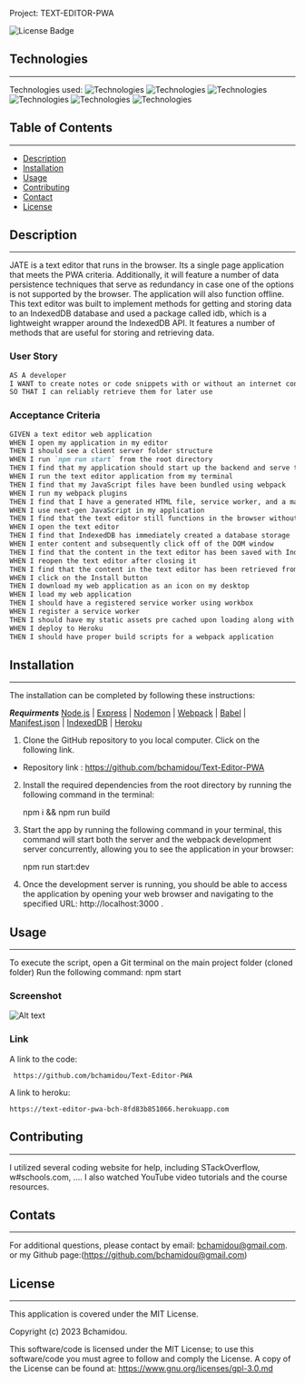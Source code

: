Project: TEXT-EDITOR-PWA
 
![License Badge](https://img.shields.io/badge/License-MIT%20License-blue)

## Technologies
***
Technologies used: 
![Technologies](https://img.shields.io/badge/-Git-F05032?logo=Git&logoColor=white)
![Technologies](https://img.shields.io/badge/-JavaScript-007396?logo=JavaScript&logoColor=white)
![Technologies](https://img.shields.io/badge/-Node.js-339933?logo=Node.js&logoColor=white)
![Technologies](https://img.shields.io/badge/-npm-CB3837?logo=npm&logoColor=white)
![Technologies](https://img.shields.io/badge/-IndexedDB-4479A1?logo=IndexedDB&logoColor=white)
![Technologies](https://img.shields.io/badge/-PWA-4479A1?logo=PWA&logoColor=white)

## Table of Contents
*** 
- [Description](#installation)
- [Installation](#installation)
- [Usage](#usage)  
- [Contributing](#contributing) 
- [Contact](#contact)
- [License](#license)

## Description
***
JATE is a text editor that runs in the browser. Its a single page application that meets the PWA criteria. Additionally, it will feature a number of data persistence techniques that serve as redundancy in case one of the options is not supported by the browser. The application will also function offline.
This text editor was built to implement methods for getting and storing data to an IndexedDB database and used a package called idb, which is a lightweight wrapper around the IndexedDB API. It features a number of methods that are useful for storing and retrieving data.

### User Story

```md
AS A developer
I WANT to create notes or code snippets with or without an internet connection
SO THAT I can reliably retrieve them for later use
```

### Acceptance Criteria

```md
GIVEN a text editor web application
WHEN I open my application in my editor
THEN I should see a client server folder structure
WHEN I run `npm run start` from the root directory
THEN I find that my application should start up the backend and serve the client
WHEN I run the text editor application from my terminal
THEN I find that my JavaScript files have been bundled using webpack
WHEN I run my webpack plugins
THEN I find that I have a generated HTML file, service worker, and a manifest file
WHEN I use next-gen JavaScript in my application
THEN I find that the text editor still functions in the browser without errors
WHEN I open the text editor
THEN I find that IndexedDB has immediately created a database storage
WHEN I enter content and subsequently click off of the DOM window
THEN I find that the content in the text editor has been saved with IndexedDB
WHEN I reopen the text editor after closing it
THEN I find that the content in the text editor has been retrieved from our IndexedDB
WHEN I click on the Install button
THEN I download my web application as an icon on my desktop
WHEN I load my web application
THEN I should have a registered service worker using workbox
WHEN I register a service worker
THEN I should have my static assets pre cached upon loading along with subsequent pages and static assets
WHEN I deploy to Heroku
THEN I should have proper build scripts for a webpack application
```

## Installation
***

The installation can be completed by following these instructions:

***Requirments***
[Node.js](https://nodejs.org/en/) | [Express](https://www.npmjs.com/package/express) | [Nodemon](https://www.npmjs.com/package/Nodemon) | [Webpack](https://www.npmjs.com/package/Webpack) | [Babel](https://www.npmjs.com/package/Babel) | [Manifest.json](https://www.npmjs.com/package/Manifest.json) | [IndexedDB](https://www.npmjs.com/package/IndexedDB) | [Heroku](https://www.heroku.com)


1. Clone the GitHub repository to you local computer. Click on the following link.
* Repository link : https://github.com/bchamidou/Text-Editor-PWA

2. Install the required dependencies from the root directory by running the following command in the terminal:
   
    npm i && npm run build

4. Start the app by running the following command in your terminal, this command will start both the server and the webpack development server concurrently, allowing you to see the application in your browser:
   
    npm run start:dev

6. Once the development server is running, you should be able to access the application by opening your web browser and navigating to the specified URL: http://localhost:3000 .

## Usage 
***
To execute the script, open a Git terminal on the main project folder (cloned folder) Run the following command: npm start

### Screenshot
![Alt text]()

### Link 

A link to the code:
```
 https://github.com/bchamidou/Text-Editor-PWA
```
A link to heroku:

 ```
 https://text-editor-pwa-bch-8fd83b851066.herokuapp.com
 ```
## Contributing
***

I  utilized several coding website for help, including STackOverflow, w#schools.com, …. I also watched YouTube video tutorials and the course resources.

## Contats
***

For additional questions, please contact by email: bchamidou@gmail.com.
or my Github page:(https://github.com/bchamidou@gmail.com)

## License
***

This application is covered under the MIT License.

Copyright (c) 2023 Bchamidou.

This software/code is licensed under the MIT License; 
to use this software/code you must agree to follow and comply the License.
A copy of the License can be found at: https://www.gnu.org/licenses/gpl-3.0.md 
